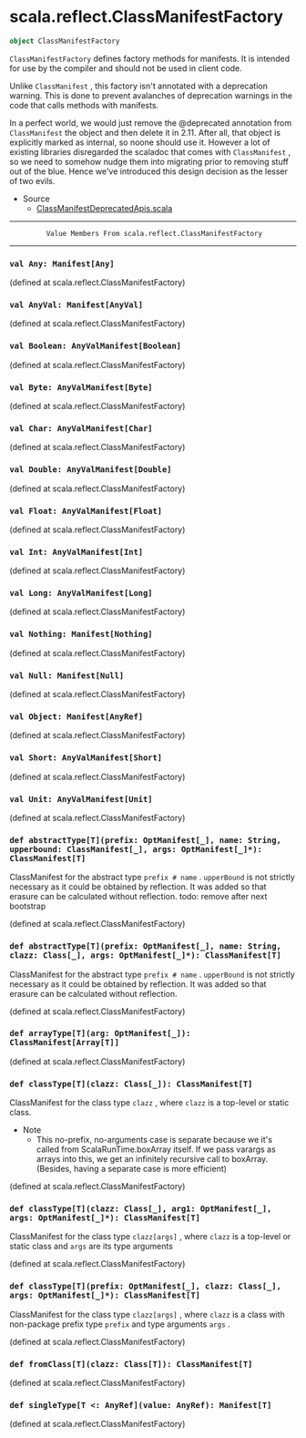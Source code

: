 
#                      scala.reflect.ClassManifestFactory                      #

```scala
object ClassManifestFactory
```

 `ClassManifestFactory` defines factory methods for manifests. It is intended
for use by the compiler and should not be used in client code.

Unlike `ClassManifest` , this factory isn't annotated with a deprecation
warning. This is done to prevent avalanches of deprecation warnings in the code
that calls methods with manifests.

In a perfect world, we would just remove the @deprecated annotation from
 `ClassManifest` the object and then delete it in 2.11. After all, that object
is explicitly marked as internal, so noone should use it. However a lot of
existing libraries disregarded the scaladoc that comes with `ClassManifest` , so
we need to somehow nudge them into migrating prior to removing stuff out of the
blue. Hence we've introduced this design decision as the lesser of two evils.

* Source
  * [ClassManifestDeprecatedApis.scala](https://github.com/scala/scala/tree/6d09a1ba5f/src/library/scala/reflect/ClassManifestDeprecatedApis.scala#L1)


--------------------------------------------------------------------------------
             Value Members From scala.reflect.ClassManifestFactory
--------------------------------------------------------------------------------


### `val Any: Manifest[Any]`                                                 ###

(defined at scala.reflect.ClassManifestFactory)


### `val AnyVal: Manifest[AnyVal]`                                           ###

(defined at scala.reflect.ClassManifestFactory)


### `val Boolean: AnyValManifest[Boolean]`                                   ###

(defined at scala.reflect.ClassManifestFactory)


### `val Byte: AnyValManifest[Byte]`                                         ###

(defined at scala.reflect.ClassManifestFactory)


### `val Char: AnyValManifest[Char]`                                         ###

(defined at scala.reflect.ClassManifestFactory)


### `val Double: AnyValManifest[Double]`                                     ###

(defined at scala.reflect.ClassManifestFactory)


### `val Float: AnyValManifest[Float]`                                       ###

(defined at scala.reflect.ClassManifestFactory)


### `val Int: AnyValManifest[Int]`                                           ###

(defined at scala.reflect.ClassManifestFactory)


### `val Long: AnyValManifest[Long]`                                         ###

(defined at scala.reflect.ClassManifestFactory)


### `val Nothing: Manifest[Nothing]`                                         ###

(defined at scala.reflect.ClassManifestFactory)


### `val Null: Manifest[Null]`                                               ###

(defined at scala.reflect.ClassManifestFactory)


### `val Object: Manifest[AnyRef]`                                           ###

(defined at scala.reflect.ClassManifestFactory)


### `val Short: AnyValManifest[Short]`                                       ###

(defined at scala.reflect.ClassManifestFactory)


### `val Unit: AnyValManifest[Unit]`                                         ###

(defined at scala.reflect.ClassManifestFactory)


### `def abstractType[T](prefix: OptManifest[_], name: String, upperbound: ClassManifest[_], args: OptManifest[_]*): ClassManifest[T]` ###

ClassManifest for the abstract type `prefix # name` . `upperBound` is not
strictly necessary as it could be obtained by reflection. It was added so that
erasure can be calculated without reflection. todo: remove after next bootstrap

(defined at scala.reflect.ClassManifestFactory)


### `def abstractType[T](prefix: OptManifest[_], name: String, clazz: Class[_], args: OptManifest[_]*): ClassManifest[T]` ###

ClassManifest for the abstract type `prefix # name` . `upperBound` is not
strictly necessary as it could be obtained by reflection. It was added so that
erasure can be calculated without reflection.

(defined at scala.reflect.ClassManifestFactory)


### `def arrayType[T](arg: OptManifest[_]): ClassManifest[Array[T]]`         ###

(defined at scala.reflect.ClassManifestFactory)


### `def classType[T](clazz: Class[_]): ClassManifest[T]`                    ###

ClassManifest for the class type `clazz` , where `clazz` is a top-level or
static class.

* Note
  * This no-prefix, no-arguments case is separate because we it's called from
    ScalaRunTime.boxArray itself. If we pass varargs as arrays into this, we get
    an infinitely recursive call to boxArray. (Besides, having a separate case
    is more efficient)

(defined at scala.reflect.ClassManifestFactory)


### `def classType[T](clazz: Class[_], arg1: OptManifest[_], args: OptManifest[_]*): ClassManifest[T]` ###

ClassManifest for the class type `clazz[args]` , where `clazz` is a top-level or
static class and `args` are its type arguments

(defined at scala.reflect.ClassManifestFactory)


### `def classType[T](prefix: OptManifest[_], clazz: Class[_], args: OptManifest[_]*): ClassManifest[T]` ###

ClassManifest for the class type `clazz[args]` , where `clazz` is a class with
non-package prefix type `prefix` and type arguments `args` .

(defined at scala.reflect.ClassManifestFactory)


### `def fromClass[T](clazz: Class[T]): ClassManifest[T]`                    ###

(defined at scala.reflect.ClassManifestFactory)


### `def singleType[T <: AnyRef](value: AnyRef): Manifest[T]`                ###
(defined at scala.reflect.ClassManifestFactory)
